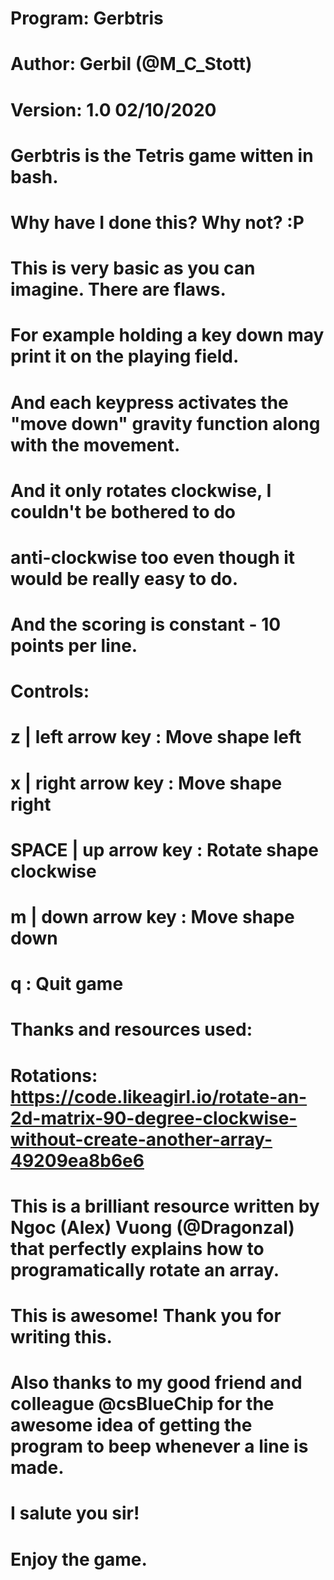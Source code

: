 #     Program: Gerbtris
#     Author:  Gerbil (@M_C_Stott)
#     Version: 1.0   02/10/2020
#     
#     Gerbtris is the Tetris game witten in bash.
#     Why have I done this? Why not? :P
#     This is very basic as you can imagine. There are flaws.
#     For example holding a key down may print it on the playing field.
#     And each keypress activates the "move down" gravity function along with the movement.
#     And it only rotates clockwise, I couldn't be bothered to do 
#     anti-clockwise too even though it would be really easy to do.
#     And the scoring is constant - 10 points per line.
#
#     Controls:
#        z     | left arrow key  : Move shape left
#        x     | right arrow key : Move shape right
#        SPACE | up arrow key    : Rotate shape clockwise
#        m     | down arrow key  : Move shape down 
#        q                       : Quit game
#    
#     Thanks and resources used:
#     Rotations: https://code.likeagirl.io/rotate-an-2d-matrix-90-degree-clockwise-without-create-another-array-49209ea8b6e6
#     This is a brilliant resource written by Ngoc (Alex) Vuong (@Dragonzal) that perfectly explains how to programatically rotate an array.
#     This is awesome! Thank you for writing this.
#
#     Also thanks to my good friend and colleague @csBlueChip for the awesome idea of getting the program to beep whenever a line is made. 
#     I salute you sir!
#
#     Enjoy the game.
#
